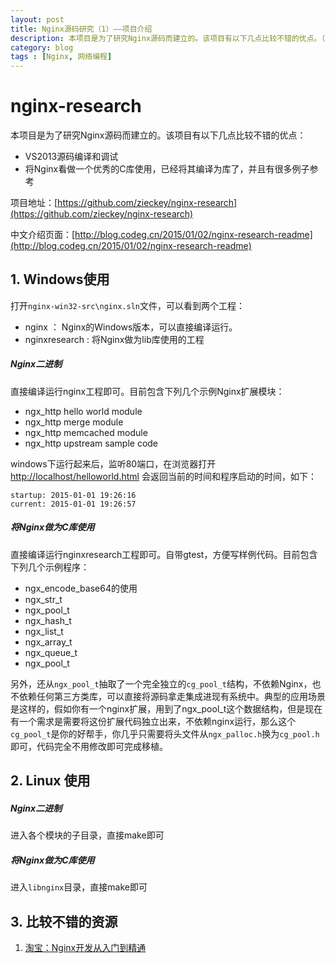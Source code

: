 ```yaml
---
layout: post
title: Nginx源码研究（1）——项目介绍
description: 本项目是为了研究Nginx源码而建立的。该项目有以下几点比较不错的优点。（1）VS2013源码编译和调试  (2) 将Nginx看做一个优秀的C库使用，已经将其编译为库了，并且有很多例子参考
category: blog
tags : [Nginx, 网络编程]
---
```


nginx-research
==============

本项目是为了研究Nginx源码而建立的。该项目有以下几点比较不错的优点：

- VS2013源码编译和调试
- 将Nginx看做一个优秀的C库使用，已经将其编译为库了，并且有很多例子参考

项目地址：[https://github.com/zieckey/nginx-research](https://github.com/zieckey/nginx-research)

中文介绍页面：[http://blog.codeg.cn/2015/01/02/nginx-research-readme](http://blog.codeg.cn/2015/01/02/nginx-research-readme)

## 1. Windows使用

打开`nginx-win32-src\nginx.sln`文件，可以看到两个工程：

- nginx ： Nginx的Windows版本，可以直接编译运行。
- nginxresearch : 将Nginx做为lib库使用的工程

##### Nginx二进制

直接编译运行nginx工程即可。目前包含下列几个示例Nginx扩展模块：

- ngx_http hello world module
- ngx_http merge module
- ngx_http memcached module
- ngx_http upstream sample code

windows下运行起来后，监听80端口，在浏览器打开[http://localhost/helloworld.html](http://localhost/helloworld.html) 会返回当前的时间和程序启动的时间，如下：

	startup: 2015-01-01 19:26:16
	current: 2015-01-01 19:26:57

##### 将Nginx做为C库使用

直接编译运行nginxresearch工程即可。自带gtest，方便写样例代码。目前包含下列几个示例程序：

- ngx_encode_base64的使用
- ngx_str_t
- ngx_pool_t
- ngx_hash_t
- ngx_list_t
- ngx_array_t
- ngx_queue_t
- ngx_pool_t

另外，还从`ngx_pool_t`抽取了一个完全独立的`cg_pool_t`结构，不依赖Nginx，也不依赖任何第三方类库，可以直接将源码拿走集成进现有系统中。典型的应用场景是这样的，假如你有一个nginx扩展，用到了ngx_pool_t这个数据结构，但是现在有一个需求是需要将这份扩展代码独立出来，不依赖nginx运行，那么这个`cg_pool_t`是你的好帮手，你几乎只需要将头文件从`ngx_palloc.h`换为`cg_pool.h`即可，代码完全不用修改即可完成移植。

## 2. Linux 使用

##### Nginx二进制

进入各个模块的子目录，直接make即可

##### 将Nginx做为C库使用

进入`libnginx`目录，直接make即可


## 3. 比较不错的资源

1. [淘宝：Nginx开发从入门到精通](http://tengine.taobao.org/book/)